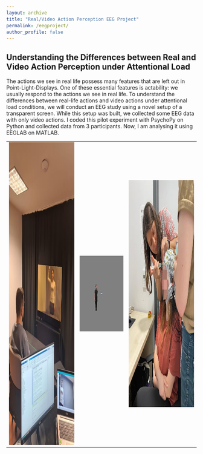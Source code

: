 ```yaml
---
layout: archive
title: "Real/Video Action Perception EEG Project"
permalink: /eegproject/
author_profile: false
---
```


## Understanding the Differences between Real and Video Action Perception under Attentional Load

The actions we see in real life possess many features that are left out in Point-Light-Displays. One of these essential features is actability: we usually respond to the actions we see in real life. To understand the differences between real-life actions and video actions under attentional load conditions, we will conduct an EEG study using a novel setup of a transparent screen. While this setup was built, we collected some EEG data with only video actions. I coded this pilot experiment with PsychoPy on Python and collected data from 3 participants. Now, I am analysing it using EEGLAB on MATLAB.

<table style="border-collapse: collapse; border: none;">
  <tr style="border: none; height: 200px;">
  <td style="border: none;"><img src="/images/setup.jpg" alt="setup.png" width="600" height="800" /></td>
  <td  style="border: none;"><img src="/images/eegthesis.gif" alt="eegthesis.png" width="400" height="200" /></td>  
  <td  style="border: none;"><img src="/images/data_collection.jpg" alt="data_collection.jpg" width="600" height="600" /></td>  
</tr>


